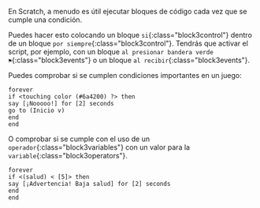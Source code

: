 En Scratch, a menudo es útil ejecutar bloques de código cada vez que se cumple una condición.

Puedes hacer esto colocando un bloque `si`{:class="block3control"} dentro de un bloque `por siempre`{:class="block3control"}. Tendrás que activar el script, por ejemplo, con un bloque `al presionar bandera verde ⚑`{:class="block3events"} o un bloque `al recibir`{:class="block3events"}.

Puedes comprobar si se cumplen condiciones importantes en un juego:

```blocks3
forever
if <touching color (#6a4200) ?> then
say [¡Nooooo!] for [2] seconds
go to (Inicio v)
end
end
```

O comprobar si se cumple con el uso de un `operador`{:class="block3variables"} con un valor para la `variable`{:class="block3operators"}.

```blocks3
forever
if <(salud) < [5]> then
say [¡Advertencia! Baja salud] for [2] seconds
end
end
```

